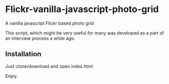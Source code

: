 # Flickr-vanilla-javascript-photo-grid

A vanilla javascript Flickr based photo grid

This script, which might be very useful for many was developed as a part of an interview process a while ago.

## Installation

Just clone/download and open index.html

Enjoy.
